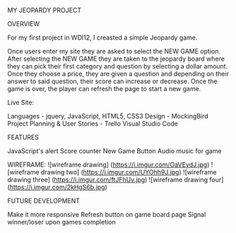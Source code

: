 MY JEOPARDY PROJECT


OVERVIEW

For my first project in WDI12, I creasted a simple Jeopardy game.

Once users enter my site they are asked to select the NEW GAME option. After selecting the NEW GAME they are taken to the jeopardy board where they can pick their first category and question by selecting a dollar amount. Once they choose a price, they are given a question and depending on their answer to said question, their score can increase or decrease. Once the game is over, the player can refresh the page to start a new game.

Live Site: 


Languages - jquery, JavaScript, HTML5, CSS3
Design - MockingBird
Project Planning & User Stories - Trello
Visual Studio Code

FEATURES

JavaScript's alert
Score counter
New Game Button
Audio music for game


WIREFRAME:  ![wireframe drawing] (https://i.imgur.com/OaVEydJ.jpg)
            ![wireframe drawing two] (https://i.imgur.com/UYOhh9J.jpg)
            ![wireframe drawing three] (https://i.imgur.com/ftJFhUv.jpg)
            ![wireframe drawing four] (https://i.imgur.com/2kHgS6b.jpg)

FUTURE DEVELOPMENT

Make it more responsive
Refresh button on game board page
Signal winner/loser upon games completion

